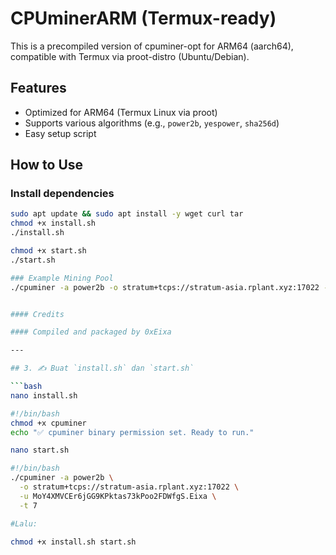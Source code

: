 # CPUminerARM (Termux-ready)

This is a precompiled version of cpuminer-opt for ARM64 (aarch64), compatible with Termux via proot-distro (Ubuntu/Debian).

## Features
- Optimized for ARM64 (Termux Linux via proot)
- Supports various algorithms (e.g., `power2b`, `yespower`, `sha256d`)
- Easy setup script

## How to Use

### Install dependencies

```bash
sudo apt update && sudo apt install -y wget curl tar
chmod +x install.sh
./install.sh

chmod +x start.sh
./start.sh

### Example Mining Pool
./cpuminer -a power2b -o stratum+tcps://stratum-asia.rplant.xyz:17022 -u MoY4XMVCEr6jGG9KPktas73kPoo2FDWfgS.Eixa -t 7


#### Credits

#### Compiled and packaged by 0xEixa

---

## 3. ✍️ Buat `install.sh` dan `start.sh`

```bash
nano install.sh

#!/bin/bash
chmod +x cpuminer
echo "✅ cpuminer binary permission set. Ready to run."

nano start.sh

#!/bin/bash
./cpuminer -a power2b \
  -o stratum+tcps://stratum-asia.rplant.xyz:17022 \
  -u MoY4XMVCEr6jGG9KPktas73kPoo2FDWfgS.Eixa \
  -t 7

#Lalu:

chmod +x install.sh start.sh
